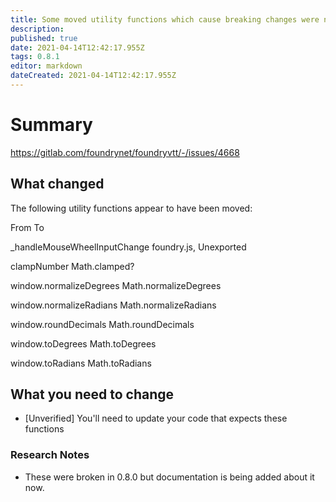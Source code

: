 ```yaml
---
title: Some moved utility functions which cause breaking changes were not documented in the 0.8.0 change-notes.
description: 
published: true
date: 2021-04-14T12:42:17.955Z
tags: 0.8.1
editor: markdown
dateCreated: 2021-04-14T12:42:17.955Z
---
```


# Summary
https://gitlab.com/foundrynet/foundryvtt/-/issues/4668

## What changed
The following utility functions appear to have been moved:



From
To

_handleMouseWheelInputChange
foundry.js, Unexported

clampNumber
Math.clamped?

window.normalizeDegrees
Math.normalizeDegrees

window.normalizeRadians
Math.normalizeRadians

window.roundDecimals
Math.roundDecimals

window.toDegrees
Math.toDegrees

window.toRadians
Math.toRadians

## What you need to change

* [Unverified] You'll need to update your code that expects these functions

### Research Notes

* These were broken in 0.8.0 but documentation is being added about it now.